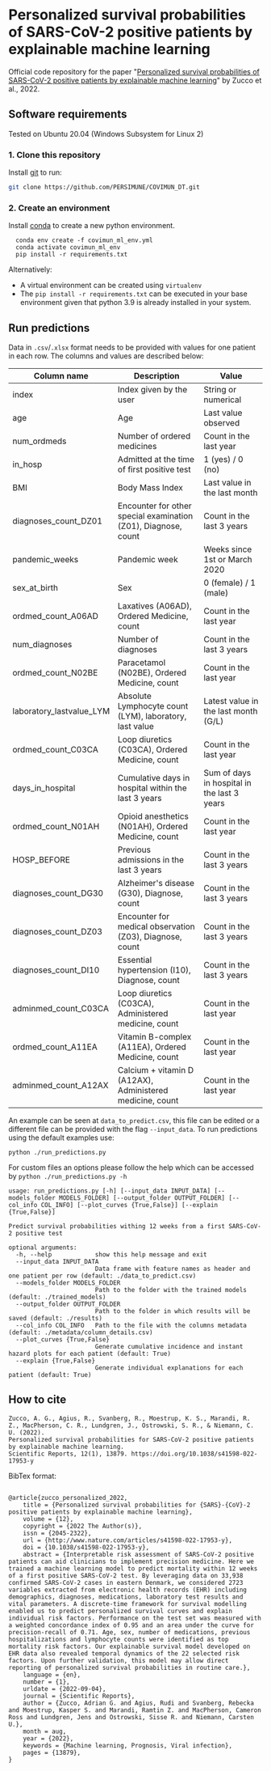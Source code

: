 # Personalized survival probabilities of SARS-CoV-2 positive patients by explainable machine learning

Official code repository for the paper "[Personalized survival probabilities of SARS-CoV-2 positive patients by explainable machine learning](https://doi.org/10.1038/s41598-022-17953-y)" by Zucco et al., 2022.

## Software requirements
Tested on Ubuntu 20.04 (Windows Subsystem for Linux 2)

### 1. Clone this repository
Install [git](https://git-scm.com/book/en/v2/Getting-Started-Installing-Git) to run:
```bash
git clone https://github.com/PERSIMUNE/COVIMUN_DT.git
```

### 2. Create an environment
Install [conda](https://github.com/PERSIMUNE/COVIMUN_DT.git) to create a new python environment.

```
  conda env create -f covimun_ml_env.yml
  conda activate covimun_ml_env
  pip install -r requirements.txt
```

Alternatively:
- A virtual environment can be created using `virtualenv` 
- The `pip install -r requirements.txt` can be executed in your base environment given that python 3.9 is already installed in your system.

## Run predictions

Data in `.csv`/`.xlsx` format needs to be provided with values for one patient in each row. The columns and values are described below:


| Column name              | Description                                                    | Value                                       |
|--------------------------|----------------------------------------------------------------|---------------------------------------------|
| index                    | Index given by the user                                        | String or numerical                         |
| age                      | Age                                                            | Last value observed                         |
| num_ordmeds              | Number of ordered medicines                                    | Count in the last year                      |
| in_hosp                  | Admitted at the time of first positive test                    | 1 (yes) / 0 (no)                            |
| BMI                      | Body Mass Index                                                | Last value in the last month                |
| diagnoses_count_DZ01     | Encounter for other special examination (Z01), Diagnose, count | Count in the last 3 years                   |
| pandemic_weeks           | Pandemic week                                                  | Weeks since 1st or March 2020               |
| sex_at_birth             | Sex                                                            | 0 (female) / 1 (male)                       |
| ordmed_count_A06AD       | Laxatives (A06AD), Ordered Medicine, count                     | Count in the last year                      |
| num_diagnoses            | Number of diagnoses                                            | Count in the last 3 years                   |
| ordmed_count_N02BE       | Paracetamol (N02BE), Ordered Medicine, count                   | Count in the last year                      |
| laboratory_lastvalue_LYM | Absolute Lymphocyte count (LYM), laboratory, last value        | Latest value in the last month (G/L)        |
| ordmed_count_C03CA       | Loop diuretics (C03CA), Ordered Medicine, count                | Count in the last year                      |
| days_in_hospital         | Cumulative days in hospital within the last 3 years            | Sum of days in hospital in the last 3 years |
| ordmed_count_N01AH       | Opioid anesthetics (N01AH), Ordered Medicine, count            | Count in the last year                      |
| HOSP_BEFORE              | Previous admissions in the last 3 years                        | Count in the last 3 years                   |
| diagnoses_count_DG30     | Alzheimer's disease (G30), Diagnose, count                     | Count in the last 3 years                   |
| diagnoses_count_DZ03     | Encounter for medical observation (Z03), Diagnose, count       | Count in the last 3 years                   |
| diagnoses_count_DI10     | Essential hypertension (I10), Diagnose, count                  | Count in the last 3 years                   |
| adminmed_count_C03CA     | Loop diuretics (C03CA), Administered medicine, count           | Count in the last year                      |
| ordmed_count_A11EA       | Vitamin B-complex (A11EA), Ordered Medicine, count             | Count in the last year                      |
| adminmed_count_A12AX     | Calcium + vitamin D  (A12AX),   Administered medicine, count   | Count in the last year                      |

An example can be seen at `data_to_predict.csv`, this file can be edited or a different file can be provided with the flag `--input_data`. To run predictions using the default examples use:

```
python ./run_predictions.py
```
For custom files an options please follow the help which can be accessed by `python ./run_predictions.py -h`

```
usage: run_predictions.py [-h] [--input_data INPUT_DATA] [--models_folder MODELS_FOLDER] [--output_folder OUTPUT_FOLDER] [--col_info COL_INFO] [--plot_curves {True,False}] [--explain {True,False}]

Predict survival probabilities withing 12 weeks from a first SARS-CoV-2 positive test

optional arguments:
  -h, --help            show this help message and exit
  --input_data INPUT_DATA
                        Data frame with feature names as header and one patient per row (default: ./data_to_predict.csv)
  --models_folder MODELS_FOLDER
                        Path to the folder with the trained models (default: ./trained_models)
  --output_folder OUTPUT_FOLDER
                        Path to the folder in which results will be saved (default: ./results)
  --col_info COL_INFO   Path to the file with the columns metadata (default: ./metadata/column_details.csv)
  --plot_curves {True,False}
                        Generate cumulative incidence and instant hazard plots for each patient (default: True)
  --explain {True,False}
                        Generate individual explanations for each patient (default: True)
```

## How to cite

```
Zucco, A. G., Agius, R., Svanberg, R., Moestrup, K. S., Marandi, R. Z., MacPherson, C. R., Lundgren, J., Ostrowski, S. R., & Niemann, C. U. (2022). 
Personalized survival probabilities for SARS-CoV-2 positive patients by explainable machine learning. 
Scientific Reports, 12(1), 13879. https://doi.org/10.1038/s41598-022-17953-y
```

BibTex format:

```

@article{zucco_personalized_2022,
	title = {Personalized survival probabilities for {SARS}-{CoV}-2 positive patients by explainable machine learning},
	volume = {12},
	copyright = {2022 The Author(s)},
	issn = {2045-2322},
	url = {http://www.nature.com/articles/s41598-022-17953-y},
	doi = {10.1038/s41598-022-17953-y},
	abstract = {Interpretable risk assessment of SARS-CoV-2 positive patients can aid clinicians to implement precision medicine. Here we trained a machine learning model to predict mortality within 12 weeks of a first positive SARS-CoV-2 test. By leveraging data on 33,938 confirmed SARS-CoV-2 cases in eastern Denmark, we considered 2723 variables extracted from electronic health records (EHR) including demographics, diagnoses, medications, laboratory test results and vital parameters. A discrete-time framework for survival modelling enabled us to predict personalized survival curves and explain individual risk factors. Performance on the test set was measured with a weighted concordance index of 0.95 and an area under the curve for precision-recall of 0.71. Age, sex, number of medications, previous hospitalizations and lymphocyte counts were identified as top mortality risk factors. Our explainable survival model developed on EHR data also revealed temporal dynamics of the 22 selected risk factors. Upon further validation, this model may allow direct reporting of personalized survival probabilities in routine care.},
	language = {en},
	number = {1},
	urldate = {2022-09-04},
	journal = {Scientific Reports},
	author = {Zucco, Adrian G. and Agius, Rudi and Svanberg, Rebecka and Moestrup, Kasper S. and Marandi, Ramtin Z. and MacPherson, Cameron Ross and Lundgren, Jens and Ostrowski, Sisse R. and Niemann, Carsten U.},
	month = aug,
	year = {2022},
	keywords = {Machine learning, Prognosis, Viral infection},
	pages = {13879},
}

```
